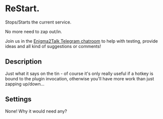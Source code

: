 # ReStart.

Stops/Starts the current service.

No more need to zap out/in.

Join us in the [Enigma2Talk Telegram chatroom](https://t.me/talkenigma2)
to help with testing, provide ideas and all kind of suggestions or comments!

## Description

Just what it says on the tin - of course it's only really useful if a hotkey is
bound to the plugin invocation, otherwise you'll have more work than just
zapping up/down...

## Settings

None! Why it would need any?
